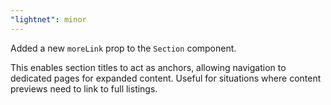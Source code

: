 ```yaml
---
"lightnet": minor
---
```


Added a new `moreLink` prop to the `Section` component.

This enables section titles to act as anchors, allowing navigation to dedicated pages for expanded content. Useful for situations where content previews need to link to full listings.
